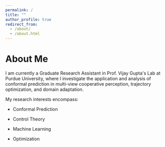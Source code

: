 ```yaml
---
permalink: /
title: ""
author_profile: true
redirect_from: 
  - /about/
  - /about.html
---
```


About Me
======
I am currently a Graduate Research Assistant in Prof. Vijay Gupta's Lab at Purdue University, where I investigate the application and analysis of conformal prediction in multi-view cooperative perception, trajectory optimization, and domain adaptation.

My research interests encompass:

- Conformal Prediction

- Control Theory

- Machine Learning

- Optimization
